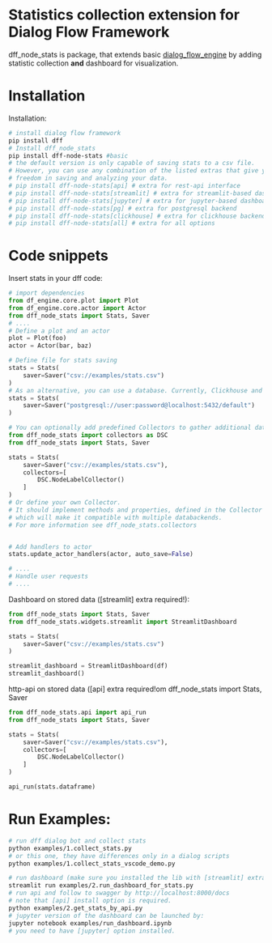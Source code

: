 # Statistics collection extension for Dialog Flow Framework
dff_node_stats is package, that extends basic [dialog_flow_engine](https://github.com/deepmipt/dialog_flow_engine) by adding statistic collection **and** dashboard for visualization.

# Installation
Installation:
```bash
# install dialog flow framework
pip install dff
# Install dff_node_stats
pip install dff-node-stats #basic
# the default version is only capable of saving stats to a csv file.
# However, you can use any combination of the listed extras that give you much more
# freedom in saving and analyzing your data.
# pip install dff-node-stats[api] # extra for rest-api interface
# pip install dff-node-stats[streamlit] # extra for streamlit-based dashboard
# pip install dff-node-stats[jupyter] # extra for jupyter-based dashboard
# pip install dff-node-stats[pg] # extra for postgresql backend
# pip install dff-node-stats[clickhouse] # extra for clickhouse backend
# pip install dff-node-stats[all] # extra for all options
```
# Code snippets

Insert stats in your dff code:
```python
# import dependencies
from df_engine.core.plot import Plot
from df_engine.core.actor import Actor
from dff_node_stats import Stats, Saver
# ....
# Define a plot and an actor
plot = Plot(foo)
actor = Actor(bar, baz)

# Define file for stats saving
stats = Stats(
    saver=Saver("csv://examples/stats.csv")
)
# As an alternative, you can use a database. Currently, Clickhouse and Postgreql are supported
stats = Stats(
    saver=Saver("postgresql://user:password@localhost:5432/default")
)

# You can optionally add predefined Collectors to gather additional data
from dff_node_stats import collectors as DSC
from dff_node_stats import Stats, Saver

stats = Stats(
    saver=Saver("csv://examples/stats.csv"),
    collectors=[
        DSC.NodeLabelCollector()
    ]
)
# Or define your own Collector. 
# It should implement methods and properties, defined in the Collector protocol,
# which will make it compatible with multiple databackends.
# For more information see dff_node_stats.collectors


# Add handlers to actor
stats.update_actor_handlers(actor, auto_save=False)

# ....
# Handle user requests
# ....

```
Dashboard on stored data (\[streamlit\] extra required!):
```python
from dff_node_stats import Stats, Saver
from dff_node_stats.widgets.streamlit import StreamlitDashboard

stats = Stats(
    saver=Saver("csv://examples/stats.csv")
)

streamlit_dashboard = StreamlitDashboard(df)
streamlit_dashboard()
```

http-api on stored data (\[api\] extra required!om dff_node_stats import Stats, Saver
```python
from dff_node_stats.api import api_run
from dff_node_stats import Stats, Saver

stats = Stats(
    saver=Saver("csv://examples/stats.csv"),
    collectors=[
        DSC.NodeLabelCollector()
    ]
)

api_run(stats.dataframe)
```


# Run Examples:
```bash
# run dff dialog bot and collect stats
python examples/1.collect_stats.py
# or this one, they have differences only in a dialog scripts
python examples/1.collect_stats_vscode_demo.py

# run dashboard (make sure you installed the lib with [streamlit] extra)
streamlit run examples/2.run_dashboard_for_stats.py
# run api and follow to swagger by http://localhost:8000/docs
# note that [api] install option is required.
python examples/2.get_stats_by_api.py
# jupyter version of the dashboard can be launched by:
jupyter notebook examples/run_dashboard.ipynb
# you need to have [jupyter] option installed.
```